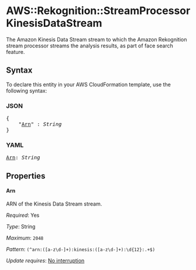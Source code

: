 # AWS::Rekognition::StreamProcessor KinesisDataStream

The Amazon Kinesis Data Stream stream to which the Amazon Rekognition stream processor streams the analysis results, as part of face search feature.

## Syntax

To declare this entity in your AWS CloudFormation template, use the following syntax:

### JSON

<pre>
{
    "<a href="#arn" title="Arn">Arn</a>" : <i>String</i>
}
</pre>

### YAML

<pre>
<a href="#arn" title="Arn">Arn</a>: <i>String</i>
</pre>

## Properties

#### Arn

ARN of the Kinesis Data Stream stream.

_Required_: Yes

_Type_: String

_Maximum_: <code>2048</code>

_Pattern_: <code>(^arn:([a-z\d-]+):kinesis:([a-z\d-]+):\d{12}:.+$)</code>

_Update requires_: [No interruption](https://docs.aws.amazon.com/AWSCloudFormation/latest/UserGuide/using-cfn-updating-stacks-update-behaviors.html#update-no-interrupt)

